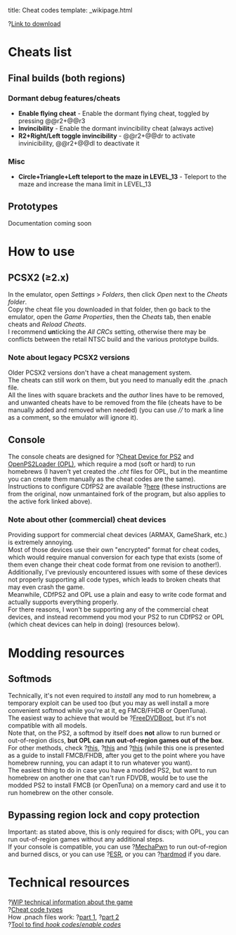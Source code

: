 title: Cheat codes
template: _wikipage.html

?[Link to download](https://github.com/KyaDLFiles/Kya_DL_cheats)

# Cheats list
## Final builds (both regions)
### Dormant debug features/cheats
+ **Enable flying cheat** - Enable the dormant flying cheat, toggled by pressing @@r2+@@r3
+ **Invincibility** - Enable the dormant invincibility cheat (always active)  
+ **R2+Right/Left toggle invincibility** - @@r2+@@dr to activate invinicibility, @@r2+@@dl to deactivate it
### Misc
+ **Circle+Triangle+Left teleport to the maze in LEVEL_13** - Teleport to the maze and increase the mana limit in LEVEL_13  
## Prototypes
Documentation coming soon

# How to use
## PCSX2 (≥2.x)
In the emulator, open *Settings* > *Folders*, then click *Open* next to the *Cheats folder*.  
Copy the cheat file you downloaded in that folder, then go back to the emulator, open the *Game Properties*, then the *Cheats* tab, then enable cheats and *Reload Cheats*.  
I recommend **un**ticking the *All CRCs* setting, otherwise there may be conflicts between the retail NTSC build and the various prototype builds.  
### Note about legacy PCSX2 versions
Older PCSX2 versions don't have a cheat management system.  
The cheats can still work on them, but you need to manually edit the .pnach file.   
All the lines with square brackets and the *author* lines have to be removed, and unwanted cheats have to be removed from the file (cheats have to be manually added and removed when needed) (you can use *//* to mark a line as a comment, so the emulator will ignore it).  

## Console
The console cheats are designed for ?[Cheat Device for PS2](https://github.com/israpps/CheatDevicePS2) and [OpenPS2Loader (OPL)](https://github.com/ps2homebrew/Open-PS2-Loader), which require a mod (soft or hard) to run homebrews (I haven't yet created the *.cht* files for OPL, but in the meantime you can create them manually as the cheat codes are the same).  
Instructions to configure CDfPS2 are available ?[here](https://github.com/root670/CheatDevicePS2/wiki/Cheats) (these instructions are from the original, now unmantained fork of the program, but also applies to the active fork linked above).  
### Note about other (commercial) cheat devices
Providing support for commercial cheat devices (ARMAX, GameShark, etc.) is extremely annoying.  
Most of those devices use their own "encrypted" format for cheat codes, which would require manual conversion for each type that exists (some of them even change their cheat code format from one revision to another!).  
Additionally, I've previously encountered issues with some of these devices not properly supporting all code types, which leads to broken cheats that may even crash the game.  
Meanwhile, CDfPS2 and OPL use a plain and easy to write code format and actually supports everything properly.  
For there reasons, I won't be supporting any of the commercial cheat devices, and instead recommend you mod your PS2 to run CDfPS2 or OPL (which cheat devices can help in doing) (resources below).  

# Modding resources
## Softmods
Technically, it's not even required to *install* any mod to run homebrew, a temporary exploit can be used too (but you may as well install a more convenient softmod while you're at it, eg FMCB/FHDB or OpenTuna).  
The easiest way to achieve that would be ?[FreeDVDBoot](https://github.com/CTurt/FreeDVDBoot?tab=readme-ov-file), but it's not compatible with all models.  
Note that, on the PS2, a softmod by itself does **not** allow to run burned or out-of-region discs, **but OPL can run out-of-region games out of the box**.  
For other methods, check ?[this](https://www.psx-place.com/threads/how-to-hack-playstation-2-in-2025-roadmap.37271/), ?[this](https://consolemods.org/wiki/PS2:PS2_Mods_Wiki) and ?[this](https://www.ps2-home.com/forum/viewtopic.php?p=6434#p6434) (while this one is presented as a guide to install FMCB/FHDB, after you get to the point where you have homebrew running, you can adapt it to run whatever you want).  
The easiest thing to do in case you have a modded PS2, but want to run homebrew on another one that can't run FDVDB, would be to use the modded PS2 to install FMCB (or OpenTuna) on a memory card and use it to run homebrew on the other console.

## Bypassing region lock and copy protection
Important: as stated above, this is only required for discs; with OPL, you can run out-of-region games without any additional steps.  
If your console is compatible, you can use ?[MechaPwn](https://github.com/MechaResearch/MechaPwn) to run out-of-region and burned discs, or you can use ?[ESR](https://www.psx-place.com/threads/esr.30217/), or you can ?[hardmod](https://quade.co/ps2-modchip-guide/modbo/) if you dare.

# Technical resources
?[WIP technical information about the game](https://kyadlfiles.github.io/technical/)  
?[Cheat code types](https://github.com/mlafeldt/ps2rd/blob/master/Documentation/code_types.txt)  
How .pnach files work: ?[part 1](https://forums.pcsx2.net/Thread-How-PNACH-files-work-2-0 ), ?[part 2](https://forums.pcsx2.net/Thread-Sticky-Important-Patching-Notes-1-7-4546-Pnach-2-0)  
?[Tool to find *hook codes*/*enable codes*](https://www.psx-place.com/resources/freemastercodefinder.1351/)
